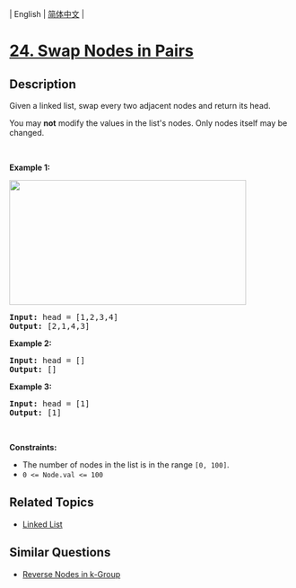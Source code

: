 
| English | [简体中文](README.md) |

# [24. Swap Nodes in Pairs](https://leetcode-cn.com/problems/swap-nodes-in-pairs/)

## Description

<p>Given a&nbsp;linked list, swap every two adjacent nodes and return its head.</p>

<p>You may <strong>not</strong> modify the values in the list&#39;s nodes. Only nodes itself may be changed.</p>

<p>&nbsp;</p>
<p><strong>Example 1:</strong></p>
<img alt="" src="https://assets.leetcode.com/uploads/2020/10/03/swap_ex1.jpg" style="width: 422px; height: 222px;" />
<pre>
<strong>Input:</strong> head = [1,2,3,4]
<strong>Output:</strong> [2,1,4,3]
</pre>

<p><strong>Example 2:</strong></p>

<pre>
<strong>Input:</strong> head = []
<strong>Output:</strong> []
</pre>

<p><strong>Example 3:</strong></p>

<pre>
<strong>Input:</strong> head = [1]
<strong>Output:</strong> [1]
</pre>

<p>&nbsp;</p>
<p><strong>Constraints:</strong></p>

<ul>
	<li>The number of nodes in the&nbsp;list&nbsp;is in the range <code>[0, 100]</code>.</li>
	<li><code>0 &lt;= Node.val &lt;= 100</code></li>
</ul>


## Related Topics

- [Linked List](https://leetcode-cn.com/tag/linked-list)

## Similar Questions

- [Reverse Nodes in k-Group](../reverse-nodes-in-k-group/README_EN.md)
